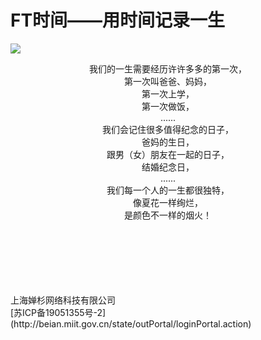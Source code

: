 # FT时间——用时间记录一生
![](http://file.fttime.minapp.site/fttime_homepageFT%E6%97%B6%E9%97%B4%E7%BD%91%E9%A1%B5%E5%B1%95%E7%A4%BA%E5%9B%BE.jpg)
<p align="center">我们的一生需要经历许许多多的第一次，<br>
第一次叫爸爸、妈妈，<br>
第一次上学，<br>
第一次做饭，<br>
......<br>
我们会记住很多值得纪念的日子，<br>
爸妈的生日，<br>
跟男（女）朋友在一起的日子，<br>
结婚纪念日，<br>
......<br>
我们每一个人的一生都很独特，<br>
像夏花一样绚烂，<br>
是颜色不一样的烟火！ </p>
<br>
<br>
<br>
<br>
<br>
<br>
上海婵杉网络科技有限公司<br>
[苏ICP备19051355号-2](http://beian.miit.gov.cn/state/outPortal/loginPortal.action)
